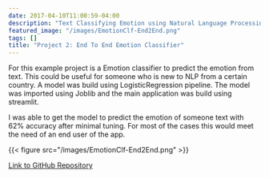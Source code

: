 ```yaml
---
date: 2017-04-10T11:00:59-04:00
description: "Text Classifying Emotion using Natural Language Processing (NLP)."
featured_image: "/images/EmotionClf-End2End.png"
tags: []
title: "Project 2: End To End Emotion Classifier"
---
```


For this example project is a Emotion classifier to predict the emotion from text. This could be useful for someone who is new to NLP from a certain country. A model was build using LogisticRegression pipeline. The model was imported using Joblib and the main application was build using streamlit.

I was able to get the model to predict the emotion of someone text with 62% accuracy after minimal tuning. For most of the cases this would meet the need of an end user of the app. 

{{< figure src="/images/EmotionClf-End2End.png" >}}

[Link to GitHub Repository](https://github.com/PlayingNumbers/ds_salary_proj)